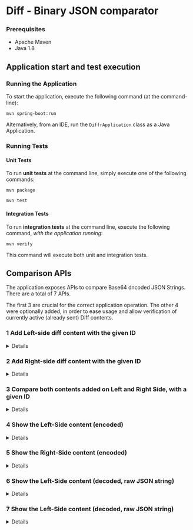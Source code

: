 # Diff - Binary JSON comparator


### Prerequisites
- Apache Maven
- Java 1.8


## Application start and test execution

### Running the Application
To start the application, execute the following command (at the command-line):
```
mvn spring-boot:run
```

Alternatively, from an IDE, run the `DiffrApplication` class as a Java Application.


### Running Tests

#### Unit Tests
To run **unit tests** at the command line, simply execute one of the following commands:
```
mvn package
```
```
mvn test
```

#### Integration Tests
To run **integration tests** at the command line, execute the following command, *with the application running*:
```
mvn verify
```
This command will execute both unit and integration tests.


## Comparison APIs 
The application exposes APIs to compare Base64 dncoded JSON Strings.
There are a total of 7 APIs.

The first 3 are crucial for the correct application operation.
The other 4 were optionally added, in order to ease usage and allow verification of currently active (already sent) Diff contents.

### 1 Add Left-side diff content with the given ID
<details><summary>Details</summary>
Adds the diff content to the left-side of the given ID.

```
POST - /v1/diff/{id}/left
```

Sample cURL:
```
curl -v -X POST \
  http://localhost:8080/v1/diff/1/left \
  -d ewoJImZpcnN0TmFtZSI6IkpvaG4iLAoJImxhc3ROYW1lIjoiRG9lIiwKCSJjb2RlIjoiMDAwMSIKfQ==
  ```
- The return will be an HTTP 201 (Created) code.
- If a content with the same ID already exists at the left side, it's overriden with the one form the current call.
</details>


### 2 Add Right-side diff content with the given ID
<details><summary>Details</summary>
Adds the diff content to the right-side of the given ID.

```
POST - /v1/diff/{id}/right
```

Sample cURL:
```
curl -v -X POST \
  http://localhost:8080/v1/diff/1/right \
  -d ewoJImZpcnN0TmFtZSI6Ikpvc2giLAoJImxhc3ROYW1lIjoiRG9lIiwKCSJjb2RlIjoiMDAwMiIKfQ==
  ```
- The return will be an HTTP 201 (Created) code.
- If a content with the same ID already exists at the left side, it's overriden with the one form the current call.
</details>


### 3 Compare both contents added on Left and Right Side, with a given ID
<details><summary>Details</summary>
Executes the comparison between two contents under the same ID.

```
GET - /v1/diff/{id}
```
The return JSON will always have the following format:

```json
{
    "id": [informed ID],
    "equal": [true/false],
    "sameSize": [true/false],
    "message": [Detailed message with comparison results]
}  
```
Sample cURL:
```
curl -v -X GET http://localhost:8080/v1/diff/1
```
Sample Responses:
- considering the curl calls for items #1 and #2:
```json
{
    "id": "1",
    "equal": false,
    "sameSize": true,
    "message": "Differences found at the following offset(s):\n offset: 24, length: 3\n offset: 73, length: 1"
}
```
- considering both calls for items #1 and #2 were made with the same content:
```json
{
    "id": "1",
    "equal": true,
    "sameSize": true,
    "message": "Both contents are equal"
}
```
- considering one of the sides wasn't informed yet (right side, in this case):
```json
{
    "id": "1",
    "equal": false,
    "sameSize": false ,
    "message": "Unable to compare. Right side is null"
}
```
</details>


### 4 Show the Left-Side content (encoded)
<details><summary>Details</summary>
Simply returns the left-side encoded JSON conent for the given ID.

```
GET - /v1/diff/{id}/left
```
Sample cURL:
```
curl -v -X GET http://localhost:8080/v1/diff/1/left
```
Sample Response:
```
ewoJImZpcnN0TmFtZSI6IkpvaG4iLAoJImxhc3ROYW1lIjoiRG9lIiwKCSJjb2RlIjoiMDAwMSIKfQ==
```
</details>

### 5 Show the Right-Side content (encoded)
<details><summary>Details</summary>
Simply returns the right-side encoded JSON conent for the given ID.

```
GET - /v1/diff/{id}/right
```
Sample cURL:
```
curl -v -X GET http://localhost:8080/v1/diff/1/right
```
Sample Response:
```
ewoJImZpcnN0TmFtZSI6Ikpvc2giLAoJImxhc3ROYW1lIjoiRG9lIiwKCSJjb2RlIjoiMDAwMiIKfQ==
```
</details>


### 6 Show the Left-Side content (decoded, raw JSON string)
<details><summary>Details</summary>
Similar to #4 but instead of the raw (encoded) content, returns the left-side decoded JSON String of the given ID.

```
GET - /v1/diff/{id}/left/decoded
```
Sample cURL:
```
curl -v -X GET http://localhost:8080/v1/diff/1/left/decoded
```
Sample Response:
```json
{
    "firstName": "John",
    "lastName": "Doe",
    "code": "0001"
}
```
</details>


### 7 Show the Left-Side content (decoded, raw JSON string)
<details><summary>Details</summary>
Similar to #4 but instead of the raw (encoded) content, returns the right-side decoded JSON String of the given ID.

```
GET - /v1/diff/{id}/right/decoded
```
Sample cURL:
```
curl -v -X GET http://localhost:8080/v1/diff/1/right/decoded
```
Sample Response:
```json
{
	"firstName":"Josh",
	"lastName":"Doe",
	"code":"0002"
}
```
</details>

